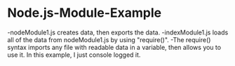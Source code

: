 # Node.js-Module-Example
-nodeModule1.js creates data, then exports the data.
-indexModule1.js loads all of the data from nodeModule1.js by using "require()".
-The require() syntax imports any file with readable data in a variable, then allows you to use it. In this example, I just console logged it.
